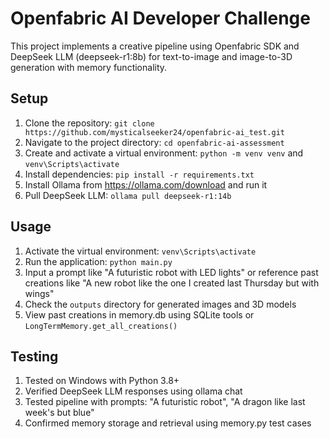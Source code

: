 # Openfabric AI Developer Challenge
This project implements a creative pipeline using Openfabric SDK and DeepSeek LLM (deepseek-r1:8b) for text-to-image and image-to-3D generation with memory functionality.

## Setup
1. Clone the repository: `git clone https://github.com/mysticalseeker24/openfabric-ai_test.git`
2. Navigate to the project directory: `cd openfabric-ai-assessment`
3. Create and activate a virtual environment: `python -m venv venv` and `venv\Scripts\activate`
4. Install dependencies: `pip install -r requirements.txt`
5. Install Ollama from https://ollama.com/download and run it
6. Pull DeepSeek LLM: `ollama pull deepseek-r1:14b`

## Usage
1. Activate the virtual environment: `venv\Scripts\activate`
2. Run the application: `python main.py`
3. Input a prompt like "A futuristic robot with LED lights" or reference past creations like "A new robot like the one I created last Thursday but with wings"
4. Check the `outputs` directory for generated images and 3D models
5. View past creations in memory.db using SQLite tools or `LongTermMemory.get_all_creations()`

## Testing
1. Tested on Windows with Python 3.8+
2. Verified DeepSeek LLM responses using ollama chat
3. Tested pipeline with prompts: "A futuristic robot", "A dragon like last week's but blue"
4. Confirmed memory storage and retrieval using memory.py test cases
